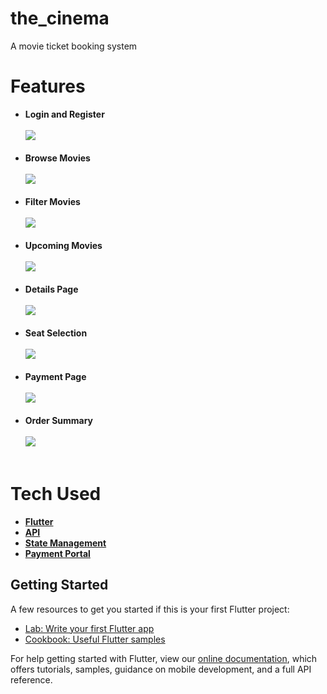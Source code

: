 # the_cinema

A movie ticket booking system

# Features
* **Login and Register**<br/><br/>
   <img src="screenshots/login.gif"><br/><br/>
* **Browse Movies**<br/><br/>
   <img src="screenshots/browse.gif"><br/><br/>
* **Filter Movies**<br/><br/>
   <img src="screenshots/filter.gif"><br/><br/>
* **Upcoming Movies**<br/><br/>
   <img src="screenshots/upComing.gif"><br/><br/>
* **Details Page**<br/><br/>
   <img src="screenshots/details.gif"><br/><br/>
* **Seat Selection**<br/><br/>
   <img src="screenshots/seat.gif"><br/><br/>
* **Payment Page**<br/><br/>
   <img src="screenshots/payment.gif"><br/><br/>
* **Order Summary**<br/><br/>
   <img src="screenshots/eticket.gif"><br/><br/>

# Tech Used
* **[Flutter](https://flutter.dev/docs)** 
* **[API](https://www.themoviedb.org/)**
* **[State Management](https://pub.dev/packages/bloc)**
* **[Payment Portal](https://razorpay.com/)**

## Getting Started

A few resources to get you started if this is your first Flutter project:

- [Lab: Write your first Flutter app](https://flutter.dev/docs/get-started/codelab)
- [Cookbook: Useful Flutter samples](https://flutter.dev/docs/cookbook)

For help getting started with Flutter, view our
[online documentation](https://flutter.dev/docs), which offers tutorials,
samples, guidance on mobile development, and a full API reference.
